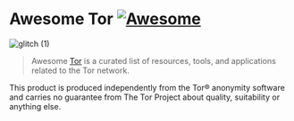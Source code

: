 # Awesome Tor [![Awesome](https://awesome.re/badge.svg)](https://awesome.re)
![glitch (1)](https://github.com/Polycarbohydrate/awesome-tor/assets/169401794/d8c7415e-1874-49f5-a1c6-04b3a8aa689f)
> Awesome [Tor](https://www.torproject.org/ ) is a curated list of resources, tools, and applications related to the Tor network.



This product is produced independently from the Tor® anonymity software and carries no guarantee from The Tor Project about quality, suitability or anything else.
